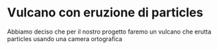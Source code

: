 # Vulcano con eruzione di particles
Abbiamo deciso che per il nostro progetto faremo un vulcano che erutta particles usando una camera ortografica